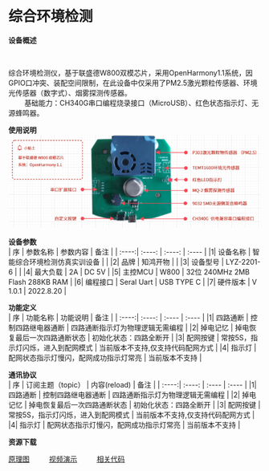 # 综合环境检测

**<div face="微软雅黑" size=5>设备概述</div>**

&ensp;&ensp;&ensp;&ensp;
<div face="微软雅黑" size=4>
综合环境检测仪，基于联盛德W800双模芯片，采用OpenHarmony1.1系统，因GPIO口冲突、装配空间限制，在此设备中仅采用了PM2.5激光颗粒传感器、环境光传感器（数字式）、烟雾探测传感器。
<br>
&ensp;&ensp;&ensp;&ensp;
基础能力：CH340G串口编程烧录接口（MicroUSB）、红色状态指示灯、无源蜂鸣器。
</div>

**<div face="微软雅黑" size=5>使用说明</div>**
<img src="/public/wps/AirDetection.png" width="1000"/>

**<div face="微软雅黑" size=5>设备参数</div>**
| 序 | 参数名称 | 参数内容 | 备注 |
| :----:| :----: | :----: | :---- |
|1| 设备名称 | 智能综合环境检测仿真实训设备 |  |
|2| 品牌 | 知鸿开物 |  |
|3| 设备型号 | LYZ-2201-6 |  |
|4| 最大负载 | 2A | DC 5V |
|5| 主控MCU  | W800 | 32位 240MHz 2MB Flash 288KB RAM |
|6| 编程接口  | Seral Uart | USB TYPE C |
|7| 硬件版本 | V 1.0.1 | 2022.8.20 |

**<div face="微软雅黑" size=5>功能定义</div>**
| 序 | 功能名称 | 功能说明 | 备注 |
| :----:| :----: | :---- | :---- |
|1| 四路通断 | 控制四路继电器通断 | 四路通断指示灯为物理逻辑无需编程 |
|2| 掉电记忆 | 掉电恢复最后一次四路通断状态 | 初始化状态：四路全断开 |
|3| 配网按键 | 常按5S，指示灯闪烁，进入到配网模式 | 当前版本不支持,仅支持代码配网方式 |
|4| 指示灯 | 配网状态指示灯慢闪，配网成功指示灯常亮 | 当前版本不支持 |

**<div face="微软雅黑" size=5>通讯协议</div>**
| 序 | 订阅主题（topic） | 内容(reload) | 备注 |
| :----:| :----: | :---- | :---- |
|1| 四路通断 | 控制四路继电器通断 | 四路通断指示灯为物理逻辑无需编程 |
|2| 掉电记忆 | 掉电恢复最后一次四路通断状态 | 初始化状态：四路全断开 |
|3| 配网按键 | 常按5S，指示灯闪烁，进入到配网模式 | 当前版本不支持,仅支持代码配网方式 |
|4| 指示灯 | 配网状态指示灯慢闪，配网成功指示灯常亮 | 当前版本不支持 |

**<div face="微软雅黑" size=5>资源下载</div>**

[原理图](http://www.baidu.com) &ensp;&ensp;&ensp;&ensp;&ensp;[视频演示](http://www.baidu.com) &ensp;&ensp;&ensp;&ensp;&ensp;[相关代码](http://www.baidu.com)   
